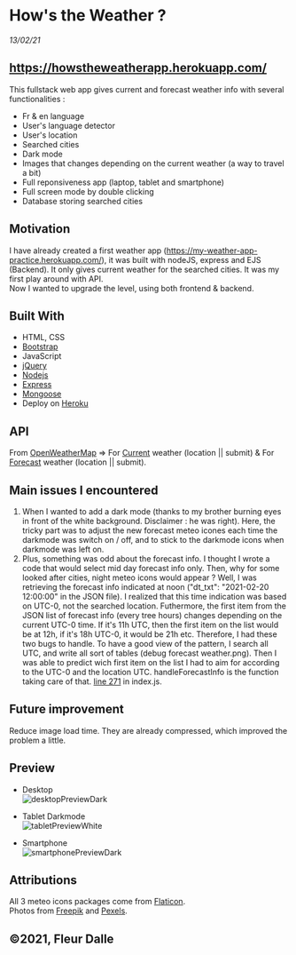 # How's the Weather ? 
*13/02/21*
## https://howstheweatherapp.herokuapp.com/

This fullstack web app gives current and forecast weather info with several functionalities :
- Fr & en language
- User's language detector
- User's location
- Searched cities
- Dark mode 
- Images that changes depending on the current weather (a way to travel a bit)
- Full reponsiveness app (laptop, tablet and smartphone)
- Full screen mode by double clicking
- Database storing searched cities

## Motivation
I have already created a first weather app (https://my-weather-app-practice.herokuapp.com/), it was built with nodeJS, express and EJS (Backend). It only gives current weather for the searched cities. It was my first play around with API. <br>
Now I wanted to upgrade the level, using both frontend & backend.

## Built With
- HTML, CSS
- [Bootstrap](https://getbootstrap.com/)
- JavaScript
- [jQuery](https://jquery.com/)
- [Nodejs](https://nodejs.org/en/)
- [Express](https://expressjs.com/)
- [Mongoose](https://mongoosejs.com/)
- Deploy on [Heroku](https://www.heroku.com/)

## API
From [OpenWeatherMap](https://openweathermap.org/) => 
For [Current](https://openweathermap.org/current) weather (location || submit)  &
For [Forecast](https://openweathermap.org/forecast5) weather (location || submit).

## Main issues I encountered 
1. When I wanted to add a dark mode (thanks to my brother burning eyes in front of the white background. Disclaimer : he was right). Here, the tricky part was to adjust the new forecast meteo icones each time the darkmode was switch on / off, and to stick to the darkmode icons when darkmode was left on. 
2. Plus, something was odd about the forecast info. I thought I wrote a code that would select mid day forecast info only. Then, why for some looked after cities, night meteo icons would appear ?
Well, I was retrieving the forecast info indicated at noon ("dt_txt": "2021-02-20 12:00:00" in the JSON file). I realized that this time indication was based on UTC-0, not the searched location. Futhermore, the first item from the JSON list of forecast info (every tree hours) changes depending on the current UTC-0 time. If it's 11h UTC, then the first item on the list would be at 12h, if it's 18h UTC-0, it would be 21h etc. 
Therefore, I had these two bugs to handle. To have a good view of the pattern, I search all UTC, and write all sort of tables (debug forecast weather.png). Then I was able to predict wich first item on the list I had to aim for according to the UTC-0 and the location UTC. handleForecastInfo is the function taking care of that. [line 271](https://github.com/FleurDll/Weather/blob/fb051ae04990d6ab53e1b555b5f95b1f20a2cd95/scripts/index.js#L271) in index.js.

## Future improvement 
Reduce image load time. They are already compressed, which improved the problem a little.

## Preview
- Desktop <br>
![desktopPreviewDark](https://user-images.githubusercontent.com/75179031/108262289-07b6fb00-7165-11eb-9146-eea84f86acad.png)

- Tablet Darkmode <br>
![tabletPreviewWhite](https://user-images.githubusercontent.com/75179031/108262292-08e82800-7165-11eb-851a-8058d784016b.png)

- Smartphone <br>
![smartphonePreviewDark](https://user-images.githubusercontent.com/75179031/108262965-e86c9d80-7165-11eb-90b7-88167383b811.jpg)

## Attributions
All 3 meteo icons packages come from [Flaticon](https://www.flaticon.com/). <br>
Photos from [Freepik](https://www.freepik.com) and [Pexels](https://www.pexels.com/fr-fr/).

## ©2021, Fleur Dalle
